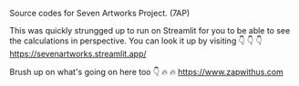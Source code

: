 
Source codes for Seven Artworks Project. (7AP) 

This was quickly strungged up to run on Streamlit for you to be able to see the calculations in perspective.
You can look it up by visiting 👇 👇 👇 
https://sevenartworks.streamlit.app/

Brush up on what's going on here too 👇 🔥 🔥 
https://www.zapwithus.com